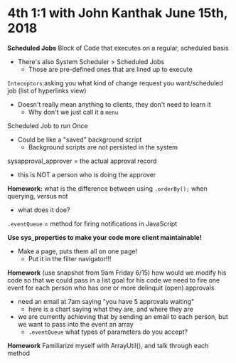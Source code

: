 # 4th 1:1 with John Kanthak June 15th, 2018

**Scheduled Jobs**
Block of Code that executes on a regular, scheduled basis
- There's also System Scheduler > Scheduled Jobs
  - Those are pre-defined ones that are lined up to execute

`Inteceptors`:asking you what kind of change request you want/scheduled job (list of hyperlinks view)
- Doesn't really mean anything to clients, they don't need to learn it
  - Why don't we just call it a `menu`


Scheduled Job to run Once
- Could be like a "saved" background script
  - Background scripts are not persisted in the system

sysapproval_approver = the actual approval record
- this is NOT a person who is doing the approver

**Homework:**
what is the difference between using `.orderBy();` when querying, versus not
- what does it doe?

`.eventQueue` = method for firing notifications in JavaScript



**Use sys_properties to make your code more client maintainable!**
- Make a page, puts them all on one page!
  - Put it in the filter navigator!!!

**Homework** (use snapshot from 9am Friday 6/15)
how would we modify his code so that we could pass in a list
goal for his code
we need to fire one event for each person who has one or more delinquit (open) approvals
- need an email at 7am saying "you have 5 approvals waiting"
  - here is a chart saying what they are, and where they are
- we are currently achieving that by sending an email to each person,
  but we want to pass into the event an array
  - `.eventQueue` what types of parameters do you accept?

**Homework**
Familiarize myself with ArrayUtil(), and talk through each method



